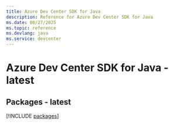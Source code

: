 ```yaml
---
title: Azure Dev Center SDK for Java
description: Reference for Azure Dev Center SDK for Java
ms.date: 08/27/2025
ms.topic: reference
ms.devlang: java
ms.service: devcenter
---
```

# Azure Dev Center SDK for Java - latest
## Packages - latest
[!INCLUDE [packages](dev-center-index.md)]